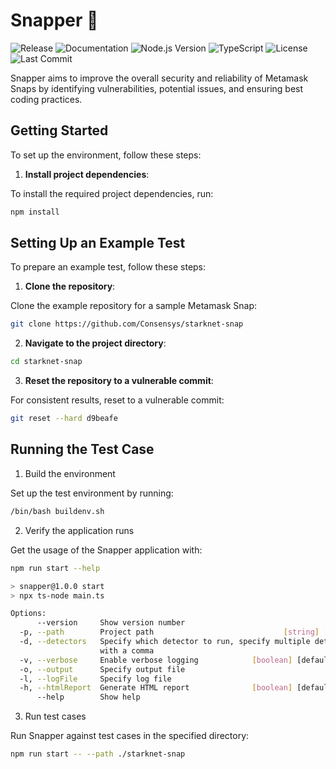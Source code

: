 # Snapper 🐠

![Release](https://github.com/sayfer-io/Snapper/actions/workflows/release.yaml/badge.svg)
![Documentation](https://github.com/sayfer-io/Snapper/actions/workflows/deploy-docs.yaml/badge.svg)
![Node.js Version](https://img.shields.io/badge/node.js-lts-brightgreen)
![TypeScript](https://img.shields.io/badge/types-TypeScript-blue)
![License](https://img.shields.io/github/license/sayfer-io/Snapper)
![Last Commit](https://img.shields.io/github/last-commit/sayfer-io/Snapper)

Snapper aims to improve the overall security and reliability of Metamask Snaps by identifying vulnerabilities, potential issues, and ensuring best coding practices.

## Getting Started

To set up the environment, follow these steps:

1. **Install project dependencies**:

To install the required project dependencies, run:

```bash
npm install
```

## Setting Up an Example Test

To prepare an example test, follow these steps:

1. **Clone the repository**:

Clone the example repository for a sample Metamask Snap:

```bash
git clone https://github.com/Consensys/starknet-snap
```

2. **Navigate to the project directory**:

```bash
cd starknet-snap
```

3. **Reset the repository to a vulnerable commit**:

For consistent results, reset to a vulnerable commit:

```bash
git reset --hard d9beafe
```

## Running the Test Case

1. Build the environment

Set up the test environment by running:

```bash
/bin/bash buildenv.sh
```

2. Verify the application runs

Get the usage of the Snapper application with:

```bash
npm run start --help

> snapper@1.0.0 start
> npx ts-node main.ts

Options:
      --version     Show version number                                [boolean]
  -p, --path        Project path                             [string] [required]
  -d, --detectors   Specify which detector to run, specify multiple detectors
                    with a comma                                        [string]
  -v, --verbose     Enable verbose logging            [boolean] [default: false]
  -o, --output      Specify output file                                 [string]
  -l, --logFile     Specify log file                                    [string]
  -h, --htmlReport  Generate HTML report              [boolean] [default: false]
      --help        Show help                                          [boolean]
```

3. Run test cases

Run Snapper against test cases in the specified directory:

```bash
npm run start -- --path ./starknet-snap
```
